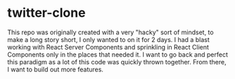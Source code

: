 # twitter-clone

This repo was originally created with a very "hacky" sort of mindset, to make a long story short, I only wanted to on it for 2 days. I had a blast working with React Server Components and sprinkling in React Client Components only in the places that needed it. I want to go back and perfect this paradigm as a lot of this code was quickly thrown together. From there, I want to build out more features.
